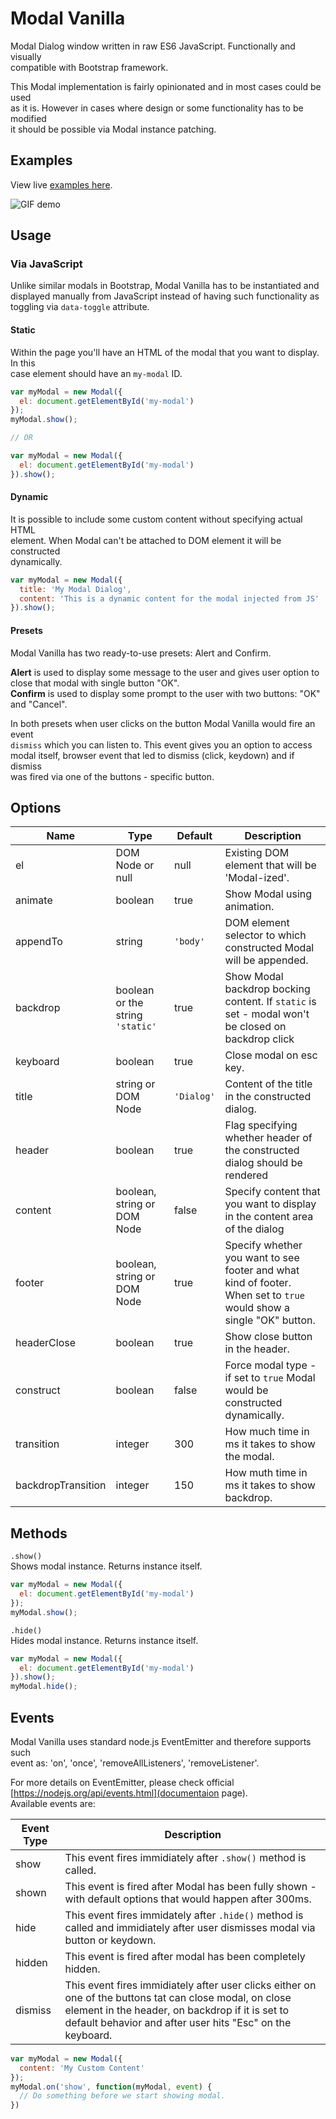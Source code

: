 # Modal Vanilla

Modal Dialog window written in raw ES6 JavaScript. Functionally and visually  
compatible with Bootstrap framework.  

This Modal implementation is fairly opinionated and in most cases could be used  
as it is. However in cases where design or some functionality has to be modified  
it should be possible via Modal instance patching.

## Examples

View live [examples here](https://kanecohen.github.io/modal-vanilla).  

![GIF demo](https://cloud.githubusercontent.com/assets/578455/12984169/9ee6515a-d0fd-11e5-92d7-8e3e8e57d144.gif)

## Usage

### Via JavaScript

Unlike similar modals in Bootstrap, Modal Vanilla has to be instantiated and  
displayed manually from JavaScript instead of having such functionality as toggling
via `data-toggle` attribute.

#### Static

Within the page you'll have an HTML of the modal that you want to display. In this  
case element should have an `my-modal` ID.  

````js
var myModal = new Modal({
  el: document.getElementById('my-modal')
});
myModal.show();

// OR

var myModal = new Modal({
  el: document.getElementById('my-modal')
}).show();

````

#### Dynamic
It is possible to include some custom content without specifying actual HTML  
element. When Modal can't be attached to DOM element it will be constructed  
dynamically.  

````js
var myModal = new Modal({
  title: 'My Modal Dialog',
  content: 'This is a dynamic content for the modal injected from JS'
}).show();
````

#### Presets
Modal Vanilla has two ready-to-use presets: Alert and Confirm.  

**Alert** is used to display some message to the user and gives user option to  
close that modal with single button "OK".  
**Confirm** is used to display some prompt to the user with two buttons: "OK" and "Cancel".  

In both presets when user clicks on the button Modal Vanilla would fire an event  
`dismiss` which you can listen to. This event gives you an option to access  
modal itself, browser event that led to dismiss (click, keydown) and if dismiss  
was fired via one of the buttons - specific button.  

## Options

| Name | Type | Default | Description |
| ---- | ---- | ------- | ----------- |
| el   | DOM Node or null | null | Existing DOM element that will be 'Modal-ized'. |
| animate | boolean | true | Show Modal using animation. |
| appendTo | string | `'body'` | DOM element selector to which constructed Modal will be appended. |
| backdrop | boolean or the string `'static'` | true | Show Modal backdrop bocking content. If `static` is set - modal won't be closed on backdrop click |
| keyboard | boolean | true | Close modal on esc key. |
| title | string or DOM Node | `'Dialog'` | Content of the title in the constructed dialog. |
| header | boolean | true | Flag specifying whether header of the constructed dialog should be rendered |
| content | boolean, string or DOM Node | false | Specify content that you want to display in the content area of the dialog |
| footer | boolean, string or DOM Node | true | Specify whether you want to see footer and what kind of footer. When set to `true` would show a single "OK" button. |
| headerClose | boolean | true | Show close button in the header. |
| construct | boolean | false | Force modal type - if set to `true` Modal would be constructed dynamically. |
| transition | integer | 300 | How much time in ms it takes to show the modal. |
| backdropTransition | integer | 150 | How muth time in ms it takes to show backdrop. |

## Methods

`.show()`  
Shows modal instance. Returns instance itself.  
````js
var myModal = new Modal({
  el: document.getElementById('my-modal')
});
myModal.show();
````

`.hide()`  
Hides modal instance. Returns instance itself.  
````js
var myModal = new Modal({
  el: document.getElementById('my-modal')
}).show();
myModal.hide();
````

## Events

Modal Vanilla uses standard node.js EventEmitter and therefore supports such  
event as: 'on', 'once', 'removeAllListeners', 'removeListener'.

For more details on EventEmitter, please check official [https://nodejs.org/api/events.html](documentaion page).  
Available events are:

| Event Type | Description |
| ---------- | ----------- |
| show | This event fires immidiately after `.show()` method is called. |
| shown | This event is fired after Modal has been fully shown - with default options that would happen after 300ms. |
| hide | This event fires immidately after `.hide()` method is called and immidiately after user dismisses modal via button or keydown.  |
| hidden | This event is fired after modal has been completely hidden. |
| dismiss | This event fires immidiately after user clicks either on one of the buttons tat can close modal, on close element in the header, on backdrop if it is set to default behavior and after user hits "Esc" on the keyboard. |

````js
var myModal = new Modal({
  content: 'My Custom Content'
});
myModal.on('show', function(myModal, event) {
  // Do something before we start showing modal.
})
````
